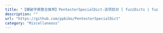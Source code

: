 ```yaml
---
title: "【爆破字典整合推荐】PentesterSpecialDict-该项目对 [ fuzzDicts | fuzzdb | Dict ] 等其他网上字典开源项目进行整合精简化和去重处理"
description: ""
url: "https://github.com/ppbibo/PentesterSpecialDict"
category: "Miscellaneous"
---
```

